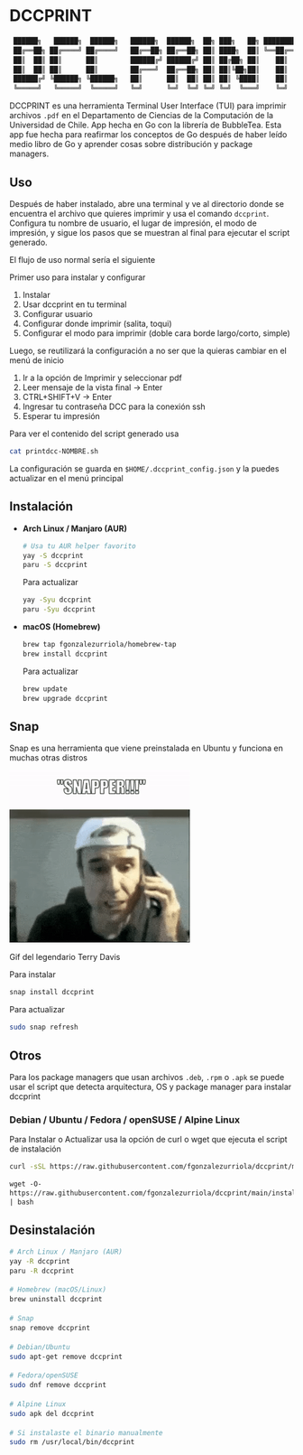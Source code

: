 # DCCPRINT

```sh
 ██████╗   ██████╗  ██████╗   ██████╗  ██████╗  ██╗ ███╗   ██╗ ████████╗
 ██╔══██╗ ██╔════╝ ██╔════╝   ██╔══██╗ ██╔══██╗ ██║ ████╗  ██║ ╚══██╔══╝
 ██║  ██║ ██║      ██║        ██████╔╝ ██████╔╝ ██║ ██╔██╗ ██║    ██║
 ██║  ██║ ██║      ██║        ██╔═══╝  ██╔══██╗ ██║ ██║╚██╗██║    ██║
 ██████╔╝ ╚██████╗ ╚██████╗   ██║      ██║  ██║ ██║ ██║ ╚████║    ██║
 ╚═════╝   ╚═════╝  ╚═════╝   ╚═╝      ╚═╝  ╚═╝ ╚═╝ ╚═╝  ╚═══╝    ╚═╝
```

DCCPRINT es una herramienta Terminal User Interface (TUI) para imprimir archivos `.pdf` en el Departamento de Ciencias de la Computación de la Universidad de Chile. App hecha en Go con la librería de BubbleTea.
Esta app fue hecha para reafirmar los conceptos de Go después de haber leído medio libro de Go y aprender cosas sobre distribución y package managers.

## Uso

Después de haber instalado, abre una terminal y ve al directorio donde se encuentra el archivo que quieres imprimir y usa el comando `dccprint`. Configura tu nombre de usuario, el lugar de impresión, el modo de impresión, y sigue los pasos que se muestran al final para ejecutar el script generado.

El flujo de uso normal sería el siguiente

Primer uso para instalar y configurar

1. Instalar
2. Usar dccprint en tu terminal
3. Configurar usuario
4. Configurar donde imprimir (salita, toqui)
5. Configurar el modo para imprimir (doble cara borde largo/corto, simple)

Luego, se reutilizará la configuración a no ser que la quieras cambiar en el menú de inicio

1. Ir a la opción de Imprimir y seleccionar pdf
2. Leer mensaje de la vista final -> Enter
3. CTRL+SHIFT+V -> Enter
4. Ingresar tu contraseña DCC para la conexión ssh
5. Esperar tu impresión

Para ver el contenido del script generado usa

```sh
cat printdcc-NOMBRE.sh
```

La configuración se guarda en `$HOME/.dccprint_config.json` y la puedes actualizar en el menú principal

## Instalación

- **Arch Linux / Manjaro (AUR)**

  ```sh
  # Usa tu AUR helper favorito
  yay -S dccprint
  paru -S dccprint
  ```

  Para actualizar

  ```sh
  yay -Syu dccprint
  paru -Syu dccprint

  ```

- **macOS (Homebrew)**

  ```sh
  brew tap fgonzalezurriola/homebrew-tap
  brew install dccprint
  ```

  Para actualizar

  ```sh
  brew update
  brew upgrade dccprint
  ```

## Snap

Snap es una herramienta que viene preinstalada en Ubuntu y funciona en muchas otras distros

![snapper](/assets/snapper.gif)

Gif del legendario Terry Davis

Para instalar

```sh
snap install dccprint
```

Para actualizar

```sh
sudo snap refresh
```

## Otros

Para los package managers que usan archivos `.deb`, `.rpm` o `.apk` se puede usar el script que detecta arquitectura, OS y package manager para instalar dccprint

### Debian / Ubuntu / Fedora / openSUSE / Alpine Linux

Para Instalar o Actualizar usa la opción de curl o wget que ejecuta el script de instalación

```sh
curl -sSL https://raw.githubusercontent.com/fgonzalezurriola/dccprint/main/install.sh | bash
```

```
wget -O- https://raw.githubusercontent.com/fgonzalezurriola/dccprint/main/install.sh | bash
```

## Desinstalación

```sh
# Arch Linux / Manjaro (AUR)
yay -R dccprint
paru -R dccprint

# Homebrew (macOS/Linux)
brew uninstall dccprint

# Snap
snap remove dccprint

# Debian/Ubuntu
sudo apt-get remove dccprint

# Fedora/openSUSE
sudo dnf remove dccprint

# Alpine Linux
sudo apk del dccprint

# Si instalaste el binario manualmente
sudo rm /usr/local/bin/dccprint
```
